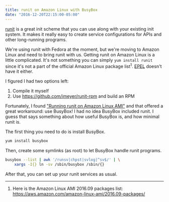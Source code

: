 ```yaml
---
title: runit on Amazon Linux with BusyBox
date: "2016-12-20T22:15:00-05:00"
---
```


[runit](https://smarden.org/runit/) is a great init scheme that you can use
along with your existing init system. It makes it really easy to create
service configurations for APIs and other long-running programs.

We're using runit with Fedora at the moment, but we're moving to Amazon Linux
and need to bring runit with us. Getting runit on Amazon Linux is a little
complicated. It's not something you can simply `yum install runit` since it's
not a part of the official Amazon Linux package list<sup>1</sup>.
[EPEL](https://fedoraproject.org/wiki/EPEL) doesn't have it either.

I figured I had two options left:

1. Compile it myself
2. Use https://github.com/imeyer/runit-rpm and build an RPM

Fortunately, I found ["Running runit on Amazon Linux AMI"](https://evasive.ru/50a3904206c52447aa1fa5d90a8382a3.html)
and that offered a great workaround: use BusyBox! I had no idea BusyBox included
runit. I guess that says something about how useful BusyBox is, and how minimal runit is.

The first thing you need to do is install BusyBox.

```sh
yum install busybox
```

Then, create some symlinks (as root) to let BusyBox handle runit programs.

```sh
busybox --list | awk '/runsv|chpst|svlog|^sv$/' | \
    xargs -I{} ln -sv /sbin/busybox /sbin/{}
```

After that, you can set up your runit services as usual.

---

1. Here is the Amazon Linux AMI 2016.09 packages list:  
   https://aws.amazon.com/amazon-linux-ami/2016.09-packages/

